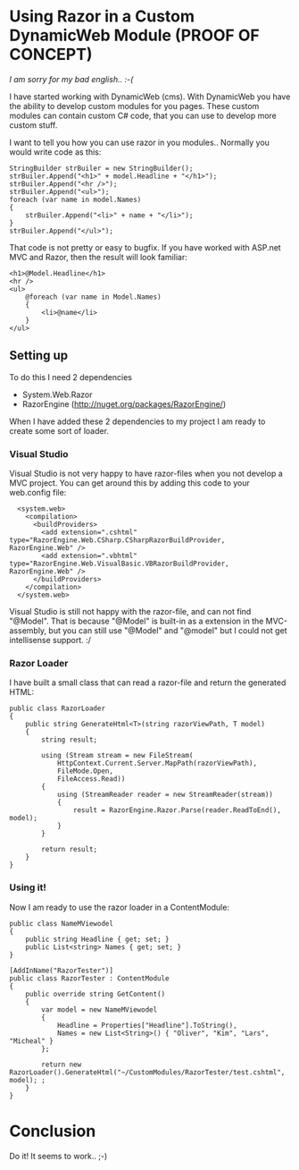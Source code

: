 # Using Razor in a Custom DynamicWeb Module (PROOF OF CONCEPT)

*I am sorry for my bad english.. :-(*

I have started working with DynamicWeb (cms). With DynamicWeb you have the ability
to develop custom modules for you pages. These custom modules can contain custom C# code, that you can use to develop more custom stuff.

I want to tell you how you can use razor in you modules..
Normally you would write code as this:

    StringBuilder strBuiler = new StringBuilder();
    strBuiler.Append("<h1>" + model.Headline + "</h1>");
    strBuiler.Append("<hr />");
    strBuiler.Append("<ul>");
    foreach (var name in model.Names)
    {
        strBuiler.Append("<li>" + name + "</li>");
    }
    strBuiler.Append("</ul>");

That code is not pretty or easy to bugfix. If you have worked with ASP.net MVC and Razor, then the result will look familiar:

    <h1>@Model.Headline</h1>
    <hr />
    <ul>
        @foreach (var name in Model.Names)
        {
            <li>@name</li>
        }
    </ul>

## Setting up
To do this I need 2 dependencies
    
- System.Web.Razor
- RazorEngine (http://nuget.org/packages/RazorEngine/)

When I have added these 2 dependencies to my project I am ready to create some sort of loader.

### Visual Studio
Visual Studio is not very happy to have razor-files when you not develop a MVC project. You can get around this by adding this code to your web.config file:

      <system.web>
        <compilation>
          <buildProviders>
            <add extension=".cshtml" type="RazorEngine.Web.CSharp.CSharpRazorBuildProvider, RazorEngine.Web" />
            <add extension=".vbhtml" type="RazorEngine.Web.VisualBasic.VBRazorBuildProvider, RazorEngine.Web" />
          </buildProviders>
        </compilation>
      </system.web>

Visual Studio is still not happy with the razor-file, and can not find "@Model". That is because "@Model" is built-in as a extension in the MVC-assembly, but you can still use "@Model" and "@model" but I could not get intellisense support. :/

### Razor Loader
I have built a small class that can read a razor-file and return the generated HTML:

    public class RazorLoader
    {
        public string GenerateHtml<T>(string razorViewPath, T model)
        {
            string result;

            using (Stream stream = new FileStream(
                HttpContext.Current.Server.MapPath(razorViewPath),
                FileMode.Open,
                FileAccess.Read))
            {
                using (StreamReader reader = new StreamReader(stream))
                {
                    result = RazorEngine.Razor.Parse(reader.ReadToEnd(), model);
                }
            }

            return result;
        }
    }

### Using it!
Now I am ready to use the razor loader in a ContentModule:

    public class NameMViewodel
    {
        public string Headline { get; set; }
        public List<string> Names { get; set; }
    }

    [AddInName("RazorTester")]
    public class RazorTester : ContentModule
    {
        public override string GetContent()
        {
            var model = new NameMViewodel
            {
                Headline = Properties["Headline"].ToString(),
                Names = new List<String>() { "Oliver", "Kim", "Lars", "Micheal" }
            };

            return new RazorLoader().GenerateHtml("~/CustomModules/RazorTester/test.cshtml", model); ;
        }
    }

# Conclusion
Do it! It seems to work.. ;-)
